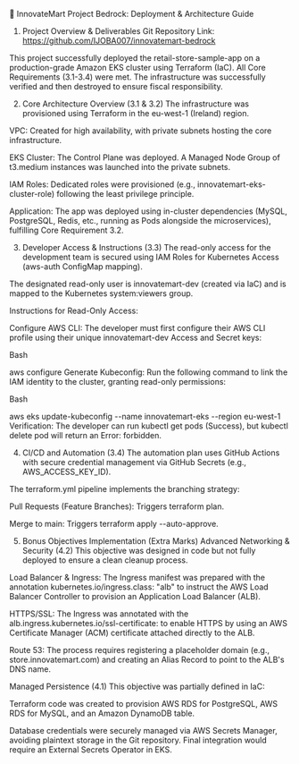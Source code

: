 📝 InnovateMart Project Bedrock: Deployment & Architecture Guide
1. Project Overview & Deliverables
Git Repository Link: https://github.com/IJOBA007/innovatemart-bedrock

This project successfully deployed the retail-store-sample-app on a production-grade Amazon EKS cluster using Terraform (IaC). All Core Requirements (3.1-3.4) were met. The infrastructure was successfully verified and then destroyed to ensure fiscal responsibility.

2. Core Architecture Overview (3.1 & 3.2)
The infrastructure was provisioned using Terraform in the eu-west-1 (Ireland) region.

VPC: Created for high availability, with private subnets hosting the core infrastructure.

EKS Cluster: The Control Plane was deployed. A Managed Node Group of t3.medium instances was launched into the private subnets.

IAM Roles: Dedicated roles were provisioned (e.g., innovatemart-eks-cluster-role) following the least privilege principle.

Application: The app was deployed using in-cluster dependencies (MySQL, PostgreSQL, Redis, etc., running as Pods alongside the microservices), fulfilling Core Requirement 3.2.

3. Developer Access & Instructions (3.3)
The read-only access for the development team is secured using IAM Roles for Kubernetes Access (aws-auth ConfigMap mapping).

The designated read-only user is innovatemart-dev (created via IaC) and is mapped to the Kubernetes system:viewers group.

Instructions for Read-Only Access:

Configure AWS CLI: The developer must first configure their AWS CLI profile using their unique innovatemart-dev Access and Secret keys:

Bash

aws configure
Generate Kubeconfig: Run the following command to link the IAM identity to the cluster, granting read-only permissions:

Bash

aws eks update-kubeconfig --name innovatemart-eks --region eu-west-1
Verification: The developer can run kubectl get pods (Success), but kubectl delete pod <pod-name> will return an Error: forbidden.

4. CI/CD and Automation (3.4)
The automation plan uses GitHub Actions with secure credential management via GitHub Secrets (e.g., AWS_ACCESS_KEY_ID).

The terraform.yml pipeline implements the branching strategy:

Pull Requests (Feature Branches): Triggers terraform plan.

Merge to main: Triggers terraform apply --auto-approve.

5. Bonus Objectives Implementation (Extra Marks)
Advanced Networking & Security (4.2)
This objective was designed in code but not fully deployed to ensure a clean cleanup process.

Load Balancer & Ingress: The Ingress manifest was prepared with the annotation kubernetes.io/ingress.class: "alb" to instruct the AWS Load Balancer Controller to provision an Application Load Balancer (ALB).

HTTPS/SSL: The Ingress was annotated with the alb.ingress.kubernetes.io/ssl-certificate: <ACM ARN> to enable HTTPS by using an AWS Certificate Manager (ACM) certificate attached directly to the ALB.

Route 53: The process requires registering a placeholder domain (e.g., store.innovatemart.com) and creating an Alias Record to point to the ALB's DNS name.

Managed Persistence (4.1)
This objective was partially defined in IaC:

Terraform code was created to provision AWS RDS for PostgreSQL, AWS RDS for MySQL, and an Amazon DynamoDB table.

Database credentials were securely managed via AWS Secrets Manager, avoiding plaintext storage in the Git repository. Final integration would require an External Secrets Operator in EKS.
